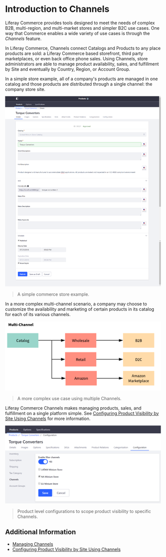 # Introduction to Channels

Liferay Commerce provides tools designed to meet the needs of complex B2B, multi-region, and multi-market stores and simpler B2C use cases. One way that Commerce enables a wide variety of use cases is through the _Channels_ feature.

In Liferay Commerce, Channels connect Catalogs and Products to any place products are sold: a Liferay Commerce based storefront, third party marketplaces, or even back office phone sales. Using Channels, store administrators are able to manage product availability, sales, and fulfillment by Site and eventually by Country, Region, or Account Group.

In a simple store example, all of a company's products are managed in one catalog and those products are distributed through a single channel: the company store site.

![Store Example](./introduction-to-channels/images/01.png)

>A simple commerce store example.

In a more complex multi-channel scenario, a company may choose to customize the availability and marketing of certain products in its catalog for each of its various channels.

![Multi-Channel Scenario](./introduction-to-channels/images/02.png)

>A more complex use case using multiple Channels.

Liferay Commerce Channels makes managing products, sales, and fulfillment on a single platform simple. See [Configuring Product Visibility by Site Using Channels](./configuring-product-visibility-by-site-using-channels/README.md) for more information.

![Product Visibility](./introduction-to-channels/images/03.png)

>Product level configurations to scope product visibility to specific Channels.

## Additional Information

* [Managing Channels](../managing-channels/README.md)
* [Configuring Product Visibility by Site Using Channels](../configuring-product-visibility-by-site-using-channels/README.md)
